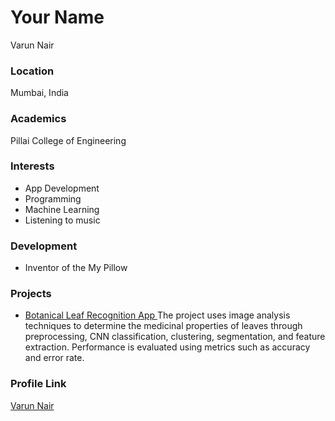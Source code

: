 # Your Name
 Varun Nair  
### Location
 Mumbai, India

### Academics
Pillai College of Engineering


### Interests

- App Development
- Programming
- Machine Learning
- Listening to music

### Development

- Inventor of the My Pillow

### Projects

- [Botanical Leaf Recognition App ](https://github.com/MufcVarun11/Leafdex-Flutter-app) The project uses image analysis techniques to determine the medicinal properties of leaves through preprocessing, CNN classification, clustering, segmentation, and feature extraction. Performance is evaluated using metrics such as accuracy and error rate.

### Profile Link

[Varun Nair](https://github.com/MufcVarun11)